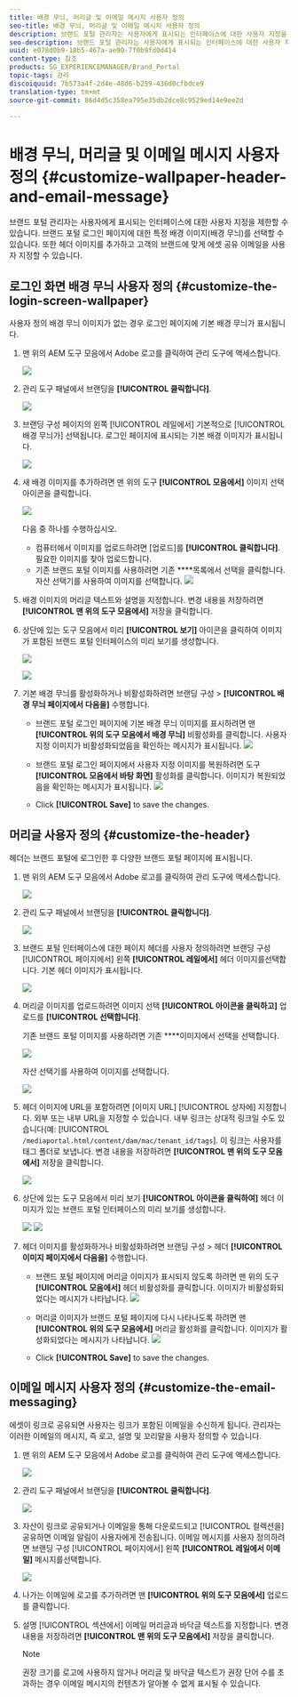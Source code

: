 ```yaml
---
title: 배경 무늬, 머리글 및 이메일 메시지 사용자 정의
seo-title: 배경 무늬, 머리글 및 이메일 메시지 사용자 정의
description: 브랜드 포털 관리자는 사용자에게 표시되는 인터페이스에 대한 사용자 지정을 제한할 수 있습니다. 브랜드 포털 로그인 페이지에 대한 특정 배경 이미지(배경 무늬)를 선택할 수 있습니다. 또한 헤더 이미지를 추가하고 고객의 브랜드에 맞게 에셋 공유 이메일을 사용자 지정할 수 있습니다.
seo-description: 브랜드 포털 관리자는 사용자에게 표시되는 인터페이스에 대한 사용자 지정을 제한할 수 있습니다. 브랜드 포털 로그인 페이지에 대한 특정 배경 이미지(배경 무늬)를 선택할 수 있습니다. 또한 헤더 이미지를 추가하고 고객의 브랜드에 맞게 에셋 공유 이메일을 사용자 지정할 수 있습니다.
uuid: e078d0b9-18b5-467a-ae90-7f0b9fd0d414
content-type: 참조
products: SG_EXPERIENCEMANAGER/Brand_Portal
topic-tags: 관리
discoiquuid: 7b573a4f-2d4e-48d6-b259-436d0cfbdce9
translation-type: tm+mt
source-git-commit: 86d4d5c358ea795e35db2dce8c9529ed14e9ee2d

---
```



# 배경 무늬, 머리글 및 이메일 메시지 사용자 정의 {#customize-wallpaper-header-and-email-message}

브랜드 포털 관리자는 사용자에게 표시되는 인터페이스에 대한 사용자 지정을 제한할 수 있습니다. 브랜드 포털 로그인 페이지에 대한 특정 배경 이미지(배경 무늬)를 선택할 수 있습니다. 또한 헤더 이미지를 추가하고 고객의 브랜드에 맞게 에셋 공유 이메일을 사용자 지정할 수 있습니다.

## 로그인 화면 배경 무늬 사용자 정의 {#customize-the-login-screen-wallpaper}

사용자 정의 배경 무늬 이미지가 없는 경우 로그인 페이지에 기본 배경 무늬가 표시됩니다.

1. 맨 위의 AEM 도구 모음에서 Adobe 로고를 클릭하여 관리 도구에 액세스합니다.

   ![](assets/aemlogo.png)

1. 관리 도구 패널에서 브랜딩을 **[!UICONTROL 클릭합니다]**.


   ![](assets/admin-tools-panel-10.png)

1. 브랜딩 구성 페이지의 왼쪽 [!UICONTROL 레일에서] 기본적으로 [!UICONTROL 배경 무늬가] 선택됩니다. 로그인 페이지에 표시되는 기본 배경 이미지가 표시됩니다.

   ![](assets/default_wallpaper.png)

1. 새 배경 이미지를 추가하려면 맨 위의 도구 **[!UICONTROL 모음에서]** 이미지 선택 아이콘을 클릭합니다.

   ![](assets/choose_wallpaperimage.png)

   다음 중 하나를 수행하십시오.

   * 컴퓨터에서 이미지를 업로드하려면 [업로드]를 **[!UICONTROL 클릭합니다]**. 필요한 이미지를 찾아 업로드합니다.
   * 기존 브랜드 포털 이미지를 사용하려면 기존 ****&#x200B;목록에서 선택을 클릭합니다. 자산 선택기를 사용하여 이미지를 선택합니다.
   ![](assets/asset-picker.png)

1. 배경 이미지의 머리글 텍스트와 설명을 지정합니다. 변경 내용을 저장하려면 **[!UICONTROL 맨 위의 도구 모음에서]** 저장을 클릭합니다.

1. 상단에 있는 도구 모음에서 미리 **[!UICONTROL 보기]** 아이콘을 클릭하여 이미지가 포함된 브랜드 포털 인터페이스의 미리 보기를 생성합니다.

   ![](assets/chlimage_1.png)

   ![](assets/custom-wallpaper-preview.png)

1. 기본 배경 무늬를 활성화하거나 비활성화하려면 브랜딩 구성 &gt; **[!UICONTROL 배경 무늬 페이지에서 다음을]** 수행합니다.

   * 브랜드 포털 로그인 페이지에 기본 배경 무늬 이미지를 표시하려면 맨 **[!UICONTROL 위의 도구 모음에서 배경 무늬]** 비활성화를 클릭합니다. 사용자 지정 이미지가 비활성화되었음을 확인하는 메시지가 표시됩니다.
   ![](assets/chlimage_1-1.png)

   * 브랜드 포털 로그인 페이지에서 사용자 지정 이미지를 복원하려면 도구 **[!UICONTROL 모음에서 바탕 화면]** 활성화를 클릭합니다. 이미지가 복원되었음을 확인하는 메시지가 표시됩니다.
   ![](assets/chlimage_1-2.png)

   * Click **[!UICONTROL Save]** to save the changes.



## 머리글 사용자 정의 {#customize-the-header}

헤더는 브랜드 포털에 로그인한 후 다양한 브랜드 포털 페이지에 표시됩니다.

1. 맨 위의 AEM 도구 모음에서 Adobe 로고를 클릭하여 관리 도구에 액세스합니다.

   ![](assets/aemlogo.png)

1. 관리 도구 패널에서 브랜딩을 **[!UICONTROL 클릭합니다]**.

   ![](assets/admin-tools-panel-11.png)

1. 브랜드 포털 인터페이스에 대한 페이지 헤더를 사용자 정의하려면 브랜딩 구성 [!UICONTROL 페이지에서] 왼쪽 **[!UICONTROL 레일에서]** 헤더 이미지를선택합니다. 기본 헤더 이미지가 표시됩니다.

   ![](assets/default-header.png)

1. 머리글 이미지를 업로드하려면 이미지 선택 **[!UICONTROL 아이콘을 클릭하고]** 업로드를 **[!UICONTROL 선택합니다]**.

   기존 브랜드 포털 이미지를 사용하려면 기존 ****&#x200B;이미지에서 선택을 선택합니다.

   ![](assets/choose_wallpaperimage-1.png)

   자산 선택기를 사용하여 이미지를 선택합니다.

   ![](assets/asset-picker-header.png)

1. 헤더 이미지에 URL을 포함하려면 [이미지 URL] [!UICONTROL 상자에] 지정합니다. 외부 또는 내부 URL을 지정할 수 있습니다. 내부 링크는 상대적 링크일 수도 있습니다(예:
   [!UICONTROL `/mediaportal.html/content/dam/mac/tenant_id/tags`].
이 링크는 사용자를 태그 폴더로 보냅니다.
변경 내용을 저장하려면 **[!UICONTROL 맨 위의 도구 모음에서]** 저장을 클릭합니다.

   ![](assets/configure_brandingheaderimageurl.png)

1. 상단에 있는 도구 모음에서 미리 보기 **[!UICONTROL 아이콘을 클릭하여]** 헤더 이미지가 있는 브랜드 포털 인터페이스의 미리 보기를 생성합니다.

   ![](assets/chlimage_1-3.png)
   ![](assets/custom_header_preview.png)

1. 헤더 이미지를 활성화하거나 비활성화하려면 브랜딩 구성 &gt; 헤더 **[!UICONTROL 이미지 페이지에서 다음을]** 수행합니다.

   * 브랜드 포털 페이지에 머리글 이미지가 표시되지 않도록 하려면 맨 위의 도구 **[!UICONTROL 모음에서]** 헤더 비활성화를 클릭합니다. 이미지가 비활성화되었다는 메시지가 나타납니다.
   ![](assets/chlimage_1-4.png)

   * 머리글 이미지가 브랜드 포털 페이지에 다시 나타나도록 하려면 맨 **[!UICONTROL 위의 도구 모음에서]** 머리글 활성화를 클릭합니다. 이미지가 활성화되었다는 메시지가 나타납니다.
   ![](assets/chlimage_1-5.png)

   * Click **[!UICONTROL Save]** to save the changes.



## 이메일 메시지 사용자 정의 {#customize-the-email-messaging}

에셋이 링크로 공유되면 사용자는 링크가 포함된 이메일을 수신하게 됩니다. 관리자는 이러한 이메일의 메시지, 즉 로고, 설명 및 꼬리말을 사용자 정의할 수 있습니다.

1. 맨 위의 AEM 도구 모음에서 Adobe 로고를 클릭하여 관리 도구에 액세스합니다.

   ![](assets/aemlogo.png)

1. 관리 도구 패널에서 브랜딩을 **[!UICONTROL 클릭합니다]**.

   ![](assets/admin-tools-panel-12.png)

1. 자산이 링크로 공유되거나 이메일을 통해 다운로드되고 [!UICONTROL 컬렉션을] 공유하면 이메일 알림이 사용자에게 전송됩니다. 이메일 메시지를 사용자 정의하려면 브랜딩 구성 [!UICONTROL 페이지에서] 왼쪽 **[!UICONTROL 레일에서 이메일]** 메시지를선택합니다.

   ![](assets/configure-branding-page-email.png)

1. 나가는 이메일에 로고를 추가하려면 맨 **[!UICONTROL 위의 도구 모음에서]** 업로드를 클릭합니다.

1. 설명 [!UICONTROL 섹션에서] 이메일 머리글과 바닥글 텍스트를 지정합니다. 변경 내용을 저장하려면 **[!UICONTROL 맨 위의 도구 모음에서]** 저장을 클릭합니다.

   >[!NOTE]
   >
   >권장 크기를 로고에 사용하지 않거나 머리글 및 바닥글 텍스트가 권장 단어 수를 초과하는 경우 이메일 메시지의 컨텐츠가 알아볼 수 없게 표시될 수 있습니다.
